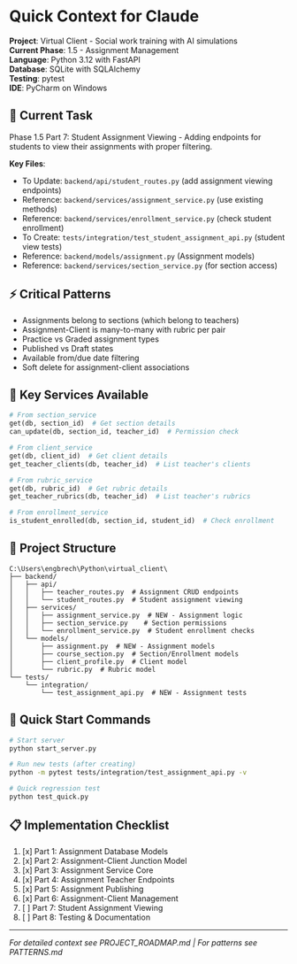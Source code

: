 # Quick Context for Claude

**Project**: Virtual Client - Social work training with AI simulations  
**Current Phase**: 1.5 - Assignment Management  
**Language**: Python 3.12 with FastAPI  
**Database**: SQLite with SQLAlchemy  
**Testing**: pytest  
**IDE**: PyCharm on Windows  

## 🎯 Current Task
Phase 1.5 Part 7: Student Assignment Viewing - Adding endpoints for students to view their assignments with proper filtering.

**Key Files**:
- To Update: `backend/api/student_routes.py` (add assignment viewing endpoints)
- Reference: `backend/services/assignment_service.py` (use existing methods)
- Reference: `backend/services/enrollment_service.py` (check student enrollment)
- To Create: `tests/integration/test_student_assignment_api.py` (student view tests)
- Reference: `backend/models/assignment.py` (Assignment models)
- Reference: `backend/services/section_service.py` (for section access)

## ⚡ Critical Patterns
- Assignments belong to sections (which belong to teachers)
- Assignment-Client is many-to-many with rubric per pair
- Practice vs Graded assignment types
- Published vs Draft states
- Available from/due date filtering
- Soft delete for assignment-client associations

## 🔑 Key Services Available
```python
# From section_service
get(db, section_id)  # Get section details
can_update(db, section_id, teacher_id)  # Permission check

# From client_service
get(db, client_id)  # Get client details
get_teacher_clients(db, teacher_id)  # List teacher's clients

# From rubric_service
get(db, rubric_id)  # Get rubric details
get_teacher_rubrics(db, teacher_id)  # List teacher's rubrics

# From enrollment_service
is_student_enrolled(db, section_id, student_id)  # Check enrollment
```

## 📁 Project Structure
```
C:\Users\engbrech\Python\virtual_client\
├── backend/
│   ├── api/
│   │   ├── teacher_routes.py  # Assignment CRUD endpoints
│   │   └── student_routes.py  # Student assignment viewing
│   ├── services/
│   │   ├── assignment_service.py  # NEW - Assignment logic
│   │   ├── section_service.py    # Section permissions
│   │   └── enrollment_service.py  # Student enrollment checks
│   └── models/
│       ├── assignment.py  # NEW - Assignment models
│       ├── course_section.py  # Section/Enrollment models
│       ├── client_profile.py  # Client model
│       └── rubric.py  # Rubric model
└── tests/
    └── integration/
        └── test_assignment_api.py  # NEW - Assignment tests
```

## 🚀 Quick Start Commands
```bash
# Start server
python start_server.py

# Run new tests (after creating)
python -m pytest tests/integration/test_assignment_api.py -v

# Quick regression test
python test_quick.py
```

## 📋 Implementation Checklist
1. [x] Part 1: Assignment Database Models
2. [x] Part 2: Assignment-Client Junction Model
3. [x] Part 3: Assignment Service Core
4. [x] Part 4: Assignment Teacher Endpoints
5. [x] Part 5: Assignment Publishing
6. [x] Part 6: Assignment-Client Management
7. [ ] Part 7: Student Assignment Viewing
8. [ ] Part 8: Testing & Documentation

---
*For detailed context see PROJECT_ROADMAP.md | For patterns see PATTERNS.md*